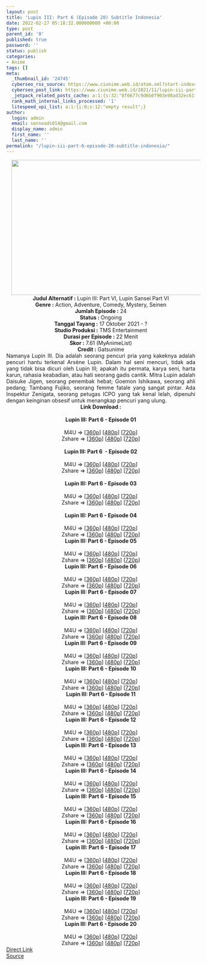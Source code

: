 ```yaml
---
layout: post
title: 'Lupin III: Part 6 (Episode 20) Subtitle Indonesia'
date: 2022-02-27 05:18:32.000000000 +00:00
type: post
parent_id: '0'
published: true
password: ''
status: publish
categories:
- Anime
tags: []
meta:
  _thumbnail_id: '24745'
  cyberseo_rss_source: https://www.ciunime.web.id/atom.xml?start-index=1
  cyberseo_post_link: https://www.ciunime.web.id/2021/11/lupin-iii-part-6-subtitle-indonesia.html
  _jetpack_related_posts_cache: a:1:{s:32:"8f6677c9d6b0f903e98ad32ec61f8deb";a:2:{s:7:"expires";i:1663518937;s:7:"payload";a:3:{i:0;a:1:{s:2:"id";i:24954;}i:1;a:1:{s:2:"id";i:25052;}i:2;a:1:{s:2:"id";i:24866;}}}}
  rank_math_internal_links_processed: '1'
  litespeed_vpi_list: a:1:{i:0;s:12:"empty result";}
author:
  login: admin
  email: senseads014@gmail.com
  display_name: admin
  first_name: ''
  last_name: ''
permalink: "/lupin-iii-part-6-episode-20-subtitle-indonesia/"
---
```

<div class="separator" style="clear: both; text-align: center;"><a href="https://blogger.googleusercontent.com/img/a/AVvXsEgxVQdsGVXyh8l_a2gfn6wOtA6SN5HdBTtme7bRUTD_FEUg78DMKPVNyi8l1no3035m1c63UsQBIhJ24OXNWt7SrIYoB5r3vk_k5zk4QcpKgBuUGAPAKsouZXtFNR-vY1RrCrjUoOx2tkJFHYN6g2oOKQzF6_5EoVoHs_C1xP66K4W1PvfA2RFEL0ut=s1280" style="margin-left: 1em; margin-right: 1em;"><img border="0" data-original-height="720" data-original-width="1280" height="360" src="{{ site.baseurl }}/assets/2022/02/AVvXsEgxVQdsGVXyh8l_a2gfn6wOtA6SN5HdBTtme7bRUTD_FEUg78DMKPVNyi8l1no3035m1c63UsQBIhJ24OXNWt7SrIYoB5r3vk_k5zk4QcpKgBuUGAPAKsouZXtFNR-vY1RrCrjUoOx2tkJFHYN6g2oOKQzF6_5EoVoHs_C1xP66K4W1PvfA2RFEL0ut=w640-h360" width="640" /></a></div>
<div class="separator" style="clear: both; text-align: center;"></div>
<div style="text-align: center;"><b>Judul</b><b><b> Alternatif</b> :</b> Lupin III: Part VI, Lupin Sansei Part VI</div>
<div style="text-align: center;"><b><b>Genre :</b></b> Action, Adventure, Comedy, Mystery, Seinen</div>
<div style="text-align: center;"><b>Jumlah Episode :</b> 24<br /><b>Status :&nbsp;</b>Ongoing<br /><b>Tanggal Tayang :</b> 17 Oktober&nbsp;2021 - ?<br /><b>Studio Produksi :</b>&nbsp;TMS Entertainment<br /><b>Durasi per Episode :</b> 22 Menit</div>
<div style="text-align: center;"><b>Skor :</b> 7.61 (MyAnimeList)</div>
<div style="text-align: center;"><b>Credit :</b>&nbsp;Gatsunime</div>
<div style="text-align: center;"></div>
<div style="text-align: justify;">Namanya Lupin III. Dia adalah seorang pencuri pria yang kakeknya adalah pencuri hantu terkenal Arsène Lupin. Dalam hal seni mencuri, tidak ada yang tidak bisa dicuri oleh Lupin III; apakah itu permata, karya seni, harta karun, rahasia keabadian, atau hati seorang gadis cantik. Mitra Lupin adalah Daisuke Jigen, seorang penembak hebat; Goemon Ishikawa, seorang ahli pedang; Tambang Fujiko, seorang femme fatale yang sangat pintar. Ada Inspektur Zenigata, seorang petugas ICPO yang tak kenal lelah, dipenuhi dengan keinginan obsesif untuk menangkap pencuri yang ulung.</div>
<div style="text-align: justify;"></div>
<div style="text-align: justify;"></div>
<div style="text-align: center;">
<div style="text-align: center;">
<div style="text-align: left;">
<div style="text-align: center;"><b>Link Download :</b></div>
<div style="text-align: center;"><b><br /></b></div>
<div style="text-align: center;"><span style="text-align: left;"><b>Lupin III: Part 6&nbsp;</b></span><b>- Episode 01</b></div>
<div style="text-align: center;"><b><br /></b></div>
<div style="text-align: center;">
<div>M4U =&gt; [<a href="https://www.mp4upload.com/orjfrih43hdv" target="_blank" rel="noopener">360p</a>] [<a href="https://www.mp4upload.com/nfy0a2mzmnry" target="_blank" rel="noopener">480p</a>] [<a href="https://www.mp4upload.com/m8ihhv5uw9xr" target="_blank" rel="noopener">720p</a>]</div>
<div>Zshare =&gt; [<a href="https://www46.zippyshare.com/v/k1qL1WuA/file.html" target="_blank" rel="noopener">360p</a>] [<a href="https://www46.zippyshare.com/v/2WNF6W4H/file.html" target="_blank" rel="noopener">480p</a>] [<a href="https://www46.zippyshare.com/v/IqYuNwNW/file.html">720p</a>]</div>
</div>
<div style="text-align: center;"><b><br /></b></div>
<div style="text-align: center;"><span style="text-align: left;"><b>Lupin III: Part 6&nbsp;</b></span><b>&nbsp;- Episode 02</b></div>
<div style="text-align: center;"><b><br /></b></div>
<div style="text-align: center;">
<div>M4U =&gt; [<a href="https://www.mp4upload.com/p2ynd0gw012s" target="_blank" rel="noopener">360p</a>] [<a href="https://www.mp4upload.com/npff6v3gaqiw" target="_blank" rel="noopener">480p</a>] [<a href="https://www.mp4upload.com/o5d2yh4x4jpb" target="_blank" rel="noopener">720p</a>]</div>
<div>Zshare =&gt; [<a href="https://www79.zippyshare.com/v/lpjBkJCE/file.html" target="_blank" rel="noopener">360p</a>] [<a href="https://www79.zippyshare.com/v/2i3BXP0Z/file.html" target="_blank" rel="noopener">480p</a>] [<a href="https://www79.zippyshare.com/v/BdYonKVK/file.html" target="_blank" rel="noopener">720p</a>]</div>
</div>
<div style="text-align: center;"><b><br /></b></div>
<div style="text-align: center;"><span style="text-align: left;"><b>Lupin III: Part 6&nbsp;</b></span><b>- Episode 03</b></div>
<div style="text-align: center;"><b><br /></b></div>
<div style="text-align: center;">
<div>M4U =&gt; [<a href="https://www.mp4upload.com/n78hud43mxvl" target="_blank" rel="noopener">360p</a>] [<a href="https://www.mp4upload.com/gn8593tzeiy6" target="_blank" rel="noopener">480p</a>] [<a href="https://www.mp4upload.com/z8qqhjk44quh" target="_blank" rel="noopener">720p</a>]</div>
<div>Zshare =&gt; [<a href="https://www78.zippyshare.com/v/oMQvEBTj/file.html" target="_blank" rel="noopener">360p</a>] [<a href="https://www78.zippyshare.com/v/OCp4WaUQ/file.html" target="_blank" rel="noopener">480p</a>] [<a href="https://www78.zippyshare.com/v/hi9ETzje/file.html" target="_blank" rel="noopener">720p</a>]</div>
</div>
<div style="text-align: center;"><b><br /></b></div>
<div style="text-align: center;"><span style="text-align: left;"><b>Lupin III: Part 6&nbsp;</b></span><b>- Episode 04</b></div>
<div style="text-align: center;"><b><br /></b></div>
<div style="text-align: center;">
<div>M4U =&gt; [<a href="https://www.mp4upload.com/c8zp8175q70d" target="_blank" rel="noopener">360p</a>] [<a href="https://www.mp4upload.com/75xnhjpgf59e" target="_blank" rel="noopener">480p</a>] [<a href="https://www.mp4upload.com/eq1zgy4zyqsr" target="_blank" rel="noopener">720p</a>]</div>
<div>Zshare =&gt; [<a href="https://www39.zippyshare.com/v/O63UhXhk/file.html" target="_blank" rel="noopener">360p</a>] [<a href="https://www39.zippyshare.com/v/7ZYqfPc6/file.html" target="_blank" rel="noopener">480p</a>] [<a href="https://www39.zippyshare.com/v/FIN2urYt/file.html" target="_blank" rel="noopener">720p</a>]</div>
</div>
<div style="text-align: center;"></div>
<div style="text-align: center;">
<div><span style="text-align: left;"><b>Lupin III: Part 6&nbsp;</b></span><b>- Episode 05</b></div>
<div><b><br /></b></div>
<div>
<div>M4U =&gt; [<a href="https://www.mp4upload.com/7c4yfiolje5p" target="_blank" rel="noopener">360p</a>] [<a href="https://www.mp4upload.com/motv1p9j1jdp" target="_blank" rel="noopener">480p</a>] [<a href="https://www.mp4upload.com/zdsu38h1oebl" target="_blank" rel="noopener">720p</a>]</div>
<div>Zshare =&gt; [<a href="https://www58.zippyshare.com/v/4rwjhKfi/file.html" target="_blank" rel="noopener">360p</a>] [<a href="https://www58.zippyshare.com/v/UCqlsfbf/file.html" target="_blank" rel="noopener">480p</a>] [<a href="https://www58.zippyshare.com/v/nGapRf01/file.html" target="_blank" rel="noopener">720p</a>]</div>
</div>
<div></div>
<div>
<div><span style="text-align: left;"><b>Lupin III: Part 6&nbsp;</b></span><b>- Episode 06</b></div>
<div><b><br /></b></div>
<div>
<div>M4U =&gt; [<a href="https://www.mp4upload.com/uggr02zwjw5o" target="_blank" rel="noopener">360p</a>] [<a href="https://www.mp4upload.com/xi14ytvt8pbc" target="_blank" rel="noopener">480p</a>] [<a href="https://www.mp4upload.com/sfpcrivf4vpt" target="_blank" rel="noopener">720p</a>]</div>
<div>Zshare =&gt; [<a href="https://www40.zippyshare.com/v/xC5SZyw6/file.html" target="_blank" rel="noopener">360p</a>] [<a href="https://www40.zippyshare.com/v/BK63dlgf/file.html" target="_blank" rel="noopener">480p</a>] [<a href="https://www40.zippyshare.com/v/ogyx6pyO/file.html" target="_blank" rel="noopener">720p</a>]</div>
</div>
</div>
<div></div>
<div>
<div><span style="text-align: left;"><b>Lupin III: Part 6&nbsp;</b></span><b>- Episode 07</b></div>
<div><b><br /></b></div>
<div>
<div>M4U =&gt; [<a href="https://www.mp4upload.com/d2erxarus9bh" target="_blank" rel="noopener">360p</a>] [<a href="https://www.mp4upload.com/cnivj5j8tu6r" target="_blank" rel="noopener">480p</a>] [<a href="https://www.mp4upload.com/z80sohxr3y3x" target="_blank" rel="noopener">720p</a>]</div>
<div>Zshare =&gt; [<a href="https://www6.zippyshare.com/v/lGJauX8X/file.html" target="_blank" rel="noopener">360p</a>] [<a href="https://www6.zippyshare.com/v/Lpn8pVXU/file.html" target="_blank" rel="noopener">480p</a>] [<a href="https://www6.zippyshare.com/v/9TdSzUzI/file.html" target="_blank" rel="noopener">720p</a>]</div>
</div>
</div>
<div></div>
<div>
<div><span style="text-align: left;"><b>Lupin III: Part 6&nbsp;</b></span><b>- Episode 08</b></div>
<div><b><br /></b></div>
<div>
<div>M4U =&gt; [<a href="https://www.mp4upload.com/we3b5e411frd" target="_blank" rel="noopener">360p</a>] [<a href="https://www.mp4upload.com/ugymdccespio" target="_blank" rel="noopener">480p</a>] [<a href="https://www.mp4upload.com/2q9nmnxdbpou" target="_blank" rel="noopener">720p</a>]</div>
<div>Zshare =&gt; [<a href="https://www23.zippyshare.com/v/0Hv1xDKz/file.html" target="_blank" rel="noopener">360p</a>] [<a href="https://www23.zippyshare.com/v/SIa7CBSb/file.html" target="_blank" rel="noopener">480p</a>] [<a href="https://www23.zippyshare.com/v/KHZ1Rtc5/file.html" target="_blank" rel="noopener">720p</a>]</div>
</div>
</div>
<div></div>
<div>
<div><span style="text-align: left;"><b>Lupin III: Part 6&nbsp;</b></span><b>- Episode 09</b></div>
<div><b><br /></b></div>
<div>
<div>M4U =&gt; [<a href="https://www.mp4upload.com/rdqc6ex61tb3" target="_blank" rel="noopener">360p</a>] [<a href="https://www.mp4upload.com/puw77oe18mm0" target="_blank" rel="noopener">480p</a>] [<a href="https://www.mp4upload.com/pm0zh1xeqrq2" target="_blank" rel="noopener">720p</a>]</div>
<div>Zshare =&gt; [<a href="https://www74.zippyshare.com/v/wHu9xv8G/file.html" target="_blank" rel="noopener">360p</a>] [<a href="https://www74.zippyshare.com/v/WK14X8nr/file.html" target="_blank" rel="noopener">480p</a>] [<a href="https://www74.zippyshare.com/v/XVzZkzwh/file.html" target="_blank" rel="noopener">720p</a>]</div>
</div>
</div>
<div></div>
<div>
<div><span style="text-align: left;"><b>Lupin III: Part 6&nbsp;</b></span><b>- Episode 10</b></div>
<div><b><br /></b></div>
<div>
<div>M4U =&gt; [<a href="https://www.mp4upload.com/qhkwehpkzd8y" target="_blank" rel="noopener">360p</a>] [<a href="https://www.mp4upload.com/youbngx0xk5t" target="_blank" rel="noopener">480p</a>] [<a href="https://www.mp4upload.com/xpjov3sqeagk" target="_blank" rel="noopener">720p</a>]</div>
<div>Zshare =&gt; [<a href="https://www1.zippyshare.com/v/K11qHijN/file.html" target="_blank" rel="noopener">360p</a>] [<a href="https://www1.zippyshare.com/v/ApI2W3Op/file.html" target="_blank" rel="noopener">480p</a>] [<a href="https://www1.zippyshare.com/v/dj2FvRrw/file.html" target="_blank" rel="noopener">720p</a>]</div>
</div>
</div>
<div></div>
<div>
<div><span style="text-align: left;"><b>Lupin III: Part 6&nbsp;</b></span><b>- Episode 11</b></div>
<div><b><br /></b></div>
<div>
<div>M4U =&gt; [<a href="http://www.solidfiles.com/v/YLgvpn53RnqKd" target="_blank" rel="noopener">360p</a>] [<a href="http://www.solidfiles.com/v/3daNgMQgXXNpp" target="_blank" rel="noopener">480p</a>] [<a href="http://www.solidfiles.com/v/rdV8AZkMy6yvd" target="_blank" rel="noopener">720p</a>]</div>
<div>Zshare =&gt; [<a href="https://www33.zippyshare.com/v/LAQtHuc1/file.html" target="_blank" rel="noopener">360p</a>] [<a href="https://www33.zippyshare.com/v/WPv9QM5N/file.html" target="_blank" rel="noopener">480p</a>] [<a href="https://www33.zippyshare.com/v/oMbKwFWh/file.html" target="_blank" rel="noopener">720p</a>]</div>
</div>
</div>
<div></div>
<div>
<div><span style="text-align: left;"><b>Lupin III: Part 6&nbsp;</b></span><b>- Episode 12</b></div>
<div><b><br /></b></div>
<div>
<div>M4U =&gt; [<a href="https://www.mp4upload.com/gd7q4mntl7yk" target="_blank" rel="noopener">360p</a>] [<a href="https://www.mp4upload.com/hh3kcmewftrs" target="_blank" rel="noopener">480p</a>] [<a href="https://www.mp4upload.com/9nptgbcnf1t3" target="_blank" rel="noopener">720p</a>]</div>
<div>Zshare =&gt; [<a href="https://www33.zippyshare.com/v/9821rc2Z/file.html" target="_blank" rel="noopener">360p</a>] [<a href="https://www33.zippyshare.com/v/KDMezuer/file.html" target="_blank" rel="noopener">480p</a>] [<a href="https://www33.zippyshare.com/v/7L7H3hNd/file.html" target="_blank" rel="noopener">720p</a>]</div>
</div>
</div>
<div></div>
<div>
<div><span style="text-align: left;"><b>Lupin III: Part 6&nbsp;</b></span><b>- Episode 13</b></div>
<div><b><br /></b></div>
<div>
<div>M4U =&gt; [<a href="http://www.solidfiles.com/v/jQBR63mPg4vr6" target="_blank" rel="noopener">360p</a>] [<a href="http://www.solidfiles.com/v/8Z7V8e54gpDAK" target="_blank" rel="noopener">480p</a>] [<a href="http://www.solidfiles.com/v/YLWVqp7rMpMar" target="_blank" rel="noopener">720p</a>]</div>
<div>Zshare =&gt; [<a href="https://www81.zippyshare.com/v/iZBGm1bO/file.html" target="_blank" rel="noopener">360p</a>] [<a href="https://www81.zippyshare.com/v/49MzcZ1Z/file.html" target="_blank" rel="noopener">480p</a>] [<a href="https://www81.zippyshare.com/v/WnPXRfS4/file.html" target="_blank" rel="noopener">720p</a>]</div>
</div>
</div>
<div></div>
<div>
<div><span style="text-align: left;"><b>Lupin III: Part 6&nbsp;</b></span><b>- Episode 14</b></div>
<div><b><br /></b></div>
<div>
<div>M4U =&gt; [<a href="http://www.solidfiles.com/v/eWdzz52jYNKe6" target="_blank" rel="noopener">360p</a>] [<a href="http://www.solidfiles.com/v/rdrzzP2nqZNrL" target="_blank" rel="noopener">480p</a>] [<a href="http://www.solidfiles.com/v/ZZNrrGkkMpPRG" target="_blank" rel="noopener">720p</a>]</div>
<div>Zshare =&gt; [<a href="https://www68.zippyshare.com/v/yTRpaq3L/file.html" target="_blank" rel="noopener">360p</a>] [<a href="https://www68.zippyshare.com/v/ke5hTpkz/file.html" target="_blank" rel="noopener">480p</a>] [<a href="https://www68.zippyshare.com/v/L3OZBSi3/file.html" target="_blank" rel="noopener">720p</a>]</div>
</div>
</div>
<div></div>
<div>
<div><span style="text-align: left;"><b>Lupin III: Part 6&nbsp;</b></span><b>- Episode 15</b></div>
<div><b><br /></b></div>
<div>
<div>M4U =&gt; [<a href="http://www.solidfiles.com/v/3d4MVjPWjYDzX" target="_blank" rel="noopener">360p</a>] [<a href="http://www.solidfiles.com/v/3d4MVzrmqD635" target="_blank" rel="noopener">480p</a>] [<a href="http://www.solidfiles.com/v/eWrRqBQQKaxvV" target="_blank" rel="noopener">720p</a>]</div>
<div>Zshare =&gt; [<a href="https://www110.zippyshare.com/v/khRWxJnB/file.html" target="_blank" rel="noopener">360p</a>] [<a href="https://www110.zippyshare.com/v/rWnZj9QR/file.html" target="_blank" rel="noopener">480p</a>] [<a href="https://www110.zippyshare.com/v/XyWBkp2X/file.html" target="_blank" rel="noopener">720p</a>]</div>
</div>
</div>
<div></div>
<div>
<div><span style="text-align: left;"><b>Lupin III: Part 6&nbsp;</b></span><b>- Episode 16</b></div>
<div><b><br /></b></div>
<div>
<div>M4U =&gt; [<a href="http://www.solidfiles.com/v/ze88aM6Y6q7vd" target="_blank" rel="noopener">360p</a>] [<a href="http://www.solidfiles.com/v/vN22pqjzjDrwK" target="_blank" rel="noopener">480p</a>] [<a href="http://www.solidfiles.com/v/BV44j22Ykg45k" target="_blank" rel="noopener">720p</a>]</div>
<div>Zshare =&gt; [<a href="https://www83.zippyshare.com/v/8mfS6OlV/file.html" target="_blank" rel="noopener">360p</a>] [<a href="https://www83.zippyshare.com/v/4h1u5kUM/file.html" target="_blank" rel="noopener">480p</a>] [<a href="https://www83.zippyshare.com/v/C7w1n5bq/file.html" target="_blank" rel="noopener">720p</a>]</div>
</div>
</div>
<div></div>
<div>
<div><span style="text-align: left;"><b>Lupin III: Part 6&nbsp;</b></span><b>- Episode 17</b></div>
<div><b><br /></b></div>
<div>
<div>M4U =&gt; [<a href="http://www.solidfiles.com/v/pdnw6nPPGRXKx" target="_blank" rel="noopener">360p</a>] [<a href="http://www.solidfiles.com/v/3dVqmxkqm6DyB" target="_blank" rel="noopener">480p</a>] [<a href="http://www.solidfiles.com/v/Rxe62MZ8NRanz" target="_blank" rel="noopener">720p</a>]</div>
<div>Zshare =&gt; [<a href="https://www46.zippyshare.com/v/zB3jDokN/file.html" target="_blank" rel="noopener">360p</a>] [<a href="https://www46.zippyshare.com/v/63oyK7tg/file.html" target="_blank" rel="noopener">480p</a>] [<a href="https://www46.zippyshare.com/v/TaMtQbGw/file.html" target="_blank" rel="noopener">720p</a>]</div>
</div>
</div>
<div></div>
<div>
<div><span style="text-align: left;"><b>Lupin III: Part 6&nbsp;</b></span><b>- Episode 18</b></div>
<div><b><br /></b></div>
<div>
<div>M4U =&gt; [<a href="http://www.solidfiles.com/v/pdnw6nPPGRXKx" target="_blank" rel="noopener">360p</a>] [<a href="http://www.solidfiles.com/v/3dVqmxkqm6DyB" target="_blank" rel="noopener">480p</a>] [<a href="http://www.solidfiles.com/v/Rxe62MZ8NRanz" target="_blank" rel="noopener">720p</a>]</div>
<div>Zshare =&gt; [<a href="https://www46.zippyshare.com/v/zB3jDokN/file.html" target="_blank" rel="noopener">360p</a>] [<a href="https://www46.zippyshare.com/v/63oyK7tg/file.html" target="_blank" rel="noopener">480p</a>] [<a href="https://www46.zippyshare.com/v/TaMtQbGw/file.html" target="_blank" rel="noopener">720p</a>]</div>
</div>
</div>
<div></div>
<div>
<div><span style="text-align: left;"><b>Lupin III: Part 6&nbsp;</b></span><b>- Episode 19</b></div>
<div><b><br /></b></div>
<div>
<div>M4U =&gt; [<a href="http://www.solidfiles.com/v/a4jmk6DG2YXBm" target="_blank" rel="noopener">360p</a>] [<a href="http://www.solidfiles.com/v/MWp4v4r2DRPWN" target="_blank" rel="noopener">480p</a>] [<a href="http://www.solidfiles.com/v/W8ZmPB4pV6Qwq" target="_blank" rel="noopener">720p</a>]</div>
<div>Zshare =&gt; [<a href="https://www50.zippyshare.com/v/R42tV4I6/file.html" target="_blank" rel="noopener">360p</a>] [<a href="https://ponselharian.com/st/?api=24528f307ebb1fcdd27e3f3e5051e835fd990dfd&amp;url=https://www50.zippyshare.com/v/kVbvq2jN/file.html" target="_blank" rel="noopener">480p</a>] [<a href="https://ponselharian.com/st/?api=24528f307ebb1fcdd27e3f3e5051e835fd990dfd&amp;url=https://www50.zippyshare.com/v/MSWI5ynX/file.html" target="_blank" rel="noopener">720p</a>]</div>
</div>
</div>
<div></div>
<div>
<div><span style="text-align: left;"><b>Lupin III: Part 6&nbsp;</b></span><b>- Episode 20</b></div>
<div><b><br /></b></div>
<div>
<div>M4U =&gt; [<a href="http://www.solidfiles.com/v/6G7WkR8Leg4pr" target="_blank" rel="noopener">360p</a>] [<a href="http://www.solidfiles.com/v/YLN4RVAA8ZqBv" target="_blank" rel="noopener">480p</a>] [<a href="http://www.solidfiles.com/v/MWRdPqxNYPzQa" target="_blank" rel="noopener">720p</a>]</div>
<div>Zshare =&gt; [<a href="https://www73.zippyshare.com/v/vb5kvGDb/file.html" target="_blank" rel="noopener">360p</a>] [<a href="https://www73.zippyshare.com/v/ckEU9bN2/file.html" target="_blank" rel="noopener">480p</a>] [<a href="https://www73.zippyshare.com/v/LR7T5iaR/file.html" target="_blank" rel="noopener">720p</a>]</div>
</div>
</div>
</div>
</div>
</div>
</div>
<link rel="stylesheet" href="https://cdnjs.cloudflare.com/ajax/libs/font-awesome/4.7.0/css/font-awesome.min.css" />
<div class="divbtn"> <a href="https://handymansurrender.com/fihup8buzv?key=94550f7ce39444073321dde3b8782f97" class="btn"><i class="fa fa-download"></i> Direct Link</a> <br /><a href="https://www.ciunime.web.id/2021/11/lupin-iii-part-6-subtitle-indonesia.html">Source</a> </div>
